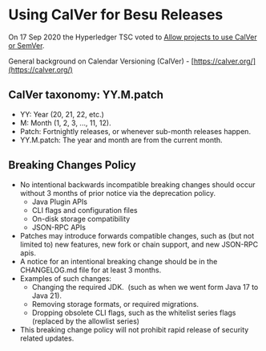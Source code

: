 # Using CalVer for Besu Releases

On 17 Sep 2020 the Hyperledger TSC voted to [Allow projects to use CalVer or SemVer](https://lf-hyperledger.atlassian.net/wiki/display/TSC/Allow+projects+to+use+CalVer+or+SemVer).  

General background on Calendar Versioning (CalVer) - [https://calver.org/](https://calver.org/)

## CalVer taxonomy: YY.M.patch

- YY: Year (20, 21, 22, etc.)  
- M: Month (1, 2, 3, ..., 11, 12). 
- Patch: Fortnightly releases, or whenever sub-month releases happen.
- YY.M.patch: The year and month are from the current month.

## Breaking Changes Policy

- No intentional backwards incompatible breaking changes should occur without 3 months of prior notice via the deprecation policy.
  - Java Plugin APIs
  - CLI flags and configuration files
  - On-disk storage compatibility
  - JSON-RPC APIs
- Patches may introduce forwards compatible changes, such as (but not limited to) new features, new fork or chain support, and new JSON-RPC apis.
- A notice for an intentional breaking change should be in the CHANGELOG.md file for at least 3 months. 
- Examples of such changes:
  - Changing the required JDK.  (such as when we went form Java 17 to Java 21).
  - Removing storage formats, or required migrations.
  - Dropping obsolete CLI flags, such as the whitelist series flags (replaced by the allowlist series)
- This breaking change policy will not prohibit rapid release of security related updates.